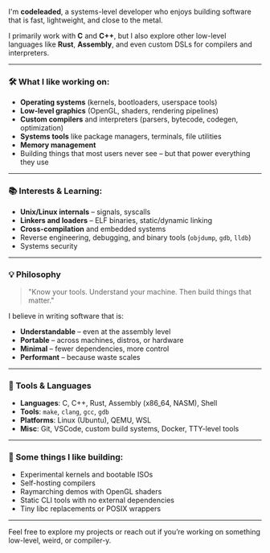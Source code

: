 I'm **codeleaded**,
a systems-level developer who enjoys building software that is fast, lightweight, and close to the metal.

I primarily work with **C** and **C++**, but I also explore other low-level languages like **Rust**, **Assembly**, and even custom DSLs for compilers and interpreters.

---

### 🛠️ What I like working on:

- **Operating systems** (kernels, bootloaders, userspace tools)
- **Low-level graphics** (OpenGL, shaders, rendering pipelines)
- **Custom compilers** and interpreters (parsers, bytecode, codegen, optimization)
- **Systems tools** like package managers, terminals, file utilities
- **Memory management**
- Building things that most users never see – but that power everything they use

---

### 📚 Interests & Learning:

- **Unix/Linux internals** – signals, syscalls
- **Linkers and loaders** – ELF binaries, static/dynamic linking
- **Cross-compilation** and embedded systems
- Reverse engineering, debugging, and binary tools (`objdump`, `gdb`, `lldb`)
- Systems security

---

### 💡 Philosophy

> "Know your tools. Understand your machine. Then build things that matter."

I believe in writing software that is:
- **Understandable** – even at the assembly level
- **Portable** – across machines, distros, or hardware
- **Minimal** – fewer dependencies, more control
- **Performant** – because waste scales

---

### 🧰 Tools & Languages

- **Languages**: C, C++, Rust, Assembly (x86_64, NASM), Shell
- **Tools**: `make`, `clang`, `gcc`, `gdb`
- **Platforms**: Linux (Ubuntu), QEMU, WSL
- **Misc**: Git, VSCode, custom build systems, Docker, TTY-level tools

---

### 🔧 Some things I like building:
- Experimental kernels and bootable ISOs
- Self-hosting compilers
- Raymarching demos with OpenGL shaders
- Static CLI tools with no external dependencies
- Tiny libc replacements or POSIX wrappers

---

Feel free to explore my projects or reach out if you’re working on something low-level, weird, or compiler-y.
